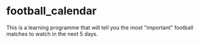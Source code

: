 # football_calendar
This is a learning programme that will tell you the most "important" football matches to watch in the next 5 days. 
